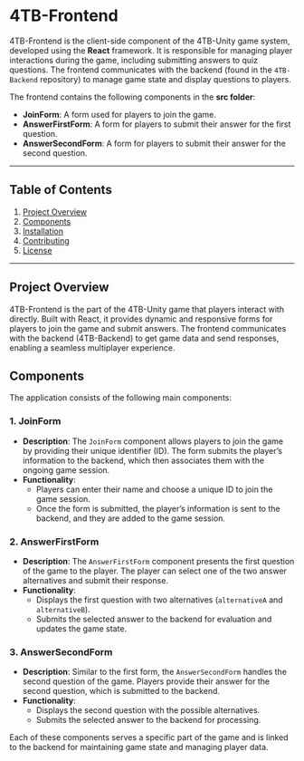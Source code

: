 # 4TB-Frontend

4TB-Frontend is the client-side component of the 4TB-Unity game system, developed using the **React** framework. It is responsible for managing player interactions during the game, including submitting answers to quiz questions. The frontend communicates with the backend (found in the `4TB-Backend` repository) to manage game state and display questions to players.

The frontend contains the following components in the **src folder**:
- **JoinForm**: A form used for players to join the game.
- **AnswerFirstForm**: A form for players to submit their answer for the first question.
- **AnswerSecondForm**: A form for players to submit their answer for the second question.

---

## Table of Contents

1. [Project Overview](#project-overview)
2. [Components](#components)
3. [Installation](#installation)
4. [Contributing](#contributing)
5. [License](#license)

---

## Project Overview

4TB-Frontend is the part of the 4TB-Unity game that players interact with directly. Built with React, it provides dynamic and responsive forms for players to join the game and submit answers. The frontend communicates with the backend (4TB-Backend) to get game data and send responses, enabling a seamless multiplayer experience.

## Components

The application consists of the following main components:

### 1. **JoinForm**
   - **Description**: The `JoinForm` component allows players to join the game by providing their unique identifier (ID). The form submits the player’s information to the backend, which then associates them with the ongoing game session.
   - **Functionality**: 
     - Players can enter their name and choose a unique ID to join the game session.
     - Once the form is submitted, the player’s information is sent to the backend, and they are added to the game session.

### 2. **AnswerFirstForm**
   - **Description**: The `AnswerFirstForm` component presents the first question of the game to the player. The player can select one of the two answer alternatives and submit their response.
   - **Functionality**:
     - Displays the first question with two alternatives (`alternativeA` and `alternativeB`).
     - Submits the selected answer to the backend for evaluation and updates the game state.

### 3. **AnswerSecondForm**
   - **Description**: Similar to the first form, the `AnswerSecondForm` handles the second question of the game. Players provide their answer for the second question, which is submitted to the backend.
   - **Functionality**:
     - Displays the second question with the possible alternatives.
     - Submits the selected answer to the backend for processing.

Each of these components serves a specific part of the game and is linked to the backend for maintaining game state and managing player data.


